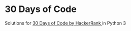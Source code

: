 <!DOCTYPE html>
<html>
<head>
</head>
<body>

<h1>30 Days of Code</h1>
<p>Solutions for <a href="https://www.hackerrank.com/domains/tutorials/30-days-of-code"> 30 Days of Code by HackerRank </a> in Python 3</p>

</body>
</html>
